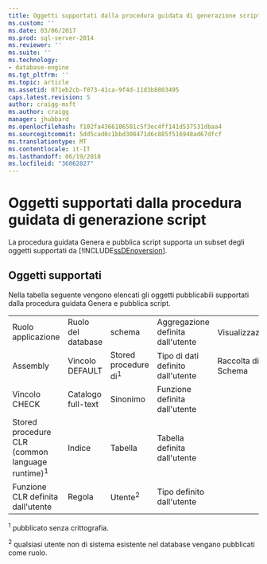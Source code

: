 ```yaml
---
title: Oggetti supportati dalla procedura guidata di generazione script | Microsoft Docs
ms.custom: ''
ms.date: 03/06/2017
ms.prod: sql-server-2014
ms.reviewer: ''
ms.suite: ''
ms.technology:
- database-engine
ms.tgt_pltfrm: ''
ms.topic: article
ms.assetid: 071eb2cb-f073-41ca-9f4d-11d3b8803495
caps.latest.revision: 5
author: craigg-msft
ms.author: craigg
manager: jhubbard
ms.openlocfilehash: f102fa4366106581c5f3ec4ff141d537531dbaa4
ms.sourcegitcommit: 5dd5cad0c1bbd308471d6c885f516948ad67dfcf
ms.translationtype: MT
ms.contentlocale: it-IT
ms.lasthandoff: 06/19/2018
ms.locfileid: "36062827"
---
```

# <a name="objects-supported-by-the-generate-scripts-wizard"></a>Oggetti supportati dalla procedura guidata di generazione script
  La procedura guidata Genera e pubblica script supporta un subset degli oggetti supportati da [!INCLUDE[ssDEnoversion](../../includes/ssdenoversion-md.md)].  
  
## <a name="supported-objects"></a>Oggetti supportati  
 Nella tabella seguente vengono elencati gli oggetti pubblicabili supportati dalla procedura guidata Genera e pubblica script.  
  
||||||  
|-|-|-|-|-|  
|Ruolo applicazione|Ruolo del database|schema|Aggregazione definita dall'utente|Visualizzazione<sup>1</sup>|  
|Assembly|Vincolo DEFAULT|Stored procedure di<sup>1</sup>|Tipo di dati definito dall'utente|Raccolta di XML Schema|  
|Vincolo CHECK|Catalogo full-text|Sinonimo|Funzione definita dall'utente||  
|Stored procedure CLR (common language runtime)<sup>1</sup>|Indice|Tabella|Tabella definita dall'utente||  
|Funzione CLR definita dall'utente|Regola|Utente<sup>2</sup>|Tipo definito dall'utente||  
  
 <sup>1</sup> pubblicato senza crittografia.  
  
 <sup>2</sup> qualsiasi utente non di sistema esistente nel database vengano pubblicati come ruolo.  
  
  